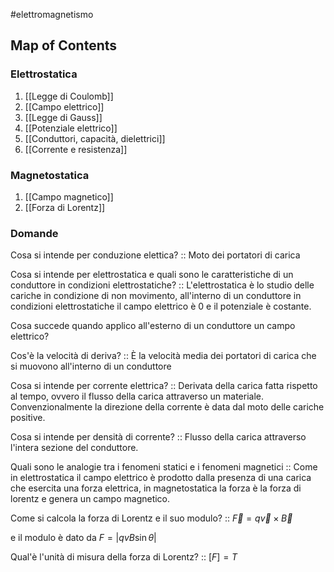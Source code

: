 #elettromagnetismo 

## Map of Contents

### Elettrostatica

1. [[Legge di Coulomb]]
3. [[Campo elettrico]]
4. [[Legge di Gauss]]
5. [[Potenziale elettrico]]
6. [[Conduttori, capacità, dielettrici]]
7. [[Corrente e resistenza]]

### Magnetostatica

1. [[Campo magnetico]]
2. [[Forza di Lorentz]]

### Domande

Cosa si intende per conduzione elettica? :: Moto dei portatori di carica

Cosa si intende per elettrostatica e quali sono le caratteristiche di un conduttore in condizioni elettrostatiche? :: L'elettrostatica è lo studio delle cariche in condizione di non movimento, all'interno di un conduttore in condizioni elettrostatiche il campo elettrico è 0 e il potenziale è costante.

Cosa succede quando applico all'esterno di un conduttore un campo elettrico? 

Cos'è la velocità di deriva? :: È la velocità media dei portatori di carica che si muovono all'interno di un conduttore

Cosa si intende per corrente elettrica? :: Derivata della carica fatta rispetto al tempo, ovvero il flusso della carica attraverso un materiale. Convenzionalmente la direzione della corrente è data dal moto delle cariche positive. 

Cosa si intende per densità di corrente? :: Flusso della carica attraverso l'intera sezione del conduttore. 

Quali sono le analogie tra i fenomeni statici e i fenomeni magnetici :: Come in elettrostatica il campo elettrico è prodotto dalla presenza di una carica che esercita una forza elettrica, in magnetostatica la forza è la forza di lorentz e genera un campo magnetico.

Come si calcola la forza di Lorentz e il suo modulo? :: $\vec{F}=q \vec{v} \times \vec{B}$

e il modulo è dato da $F = |qvB\sin \theta|$

Qual'è l'unità di misura della forza di Lorentz? :: $[F] =  T$ 